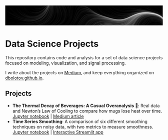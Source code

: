 ![Banner](images/banner_perlin_flow.png)

# Data Science Projects

This repository contains code and analysis for a set of data science projects focused on modeling, visualization, and signal processing.

I write about the projects on [Medium](https://medium.com/@dmitriy.bolotov), and keep everything organized on [dbolotov.github.io](dbolotov.github.io).


## Projects
- **The Thermal Decay of Beverages: A Casual Overanalysis** 🍵: Real data and Newton’s Law of Cooling to compare how mugs lose heat over time. [Jupyter notebook](thermal_decay_of_beverages/thermal_decay_of_beverages.ipynb) | [Medium article](https://medium.com/@dmitriy.bolotov/the-thermal-decay-of-beverages-a-casual-overanalysis-0c9d863b861e)
- **Time Series Smoothing**: A comparison of six different smoothing techniques on noisy data, with two metrics to measure smoothness. [Jupyter notebook](time_series_smoothing/time_series_smoothing.ipynb) | [Interactive Streamlit app](https://timeseriessmoothing.streamlit.app/)